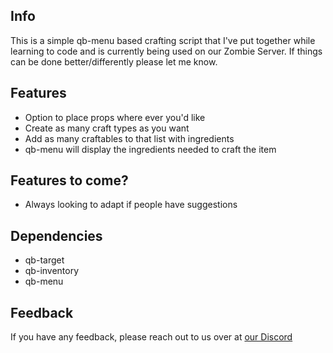 ## Info 

This is a simple qb-menu based crafting script that I've put together while learning to code and is currently being used on our Zombie Server. If things can be done better/differently please let me know.
## Features

- Option to place props where ever you'd like
- Create as many craft types as you want
- Add as many craftables to that list with ingredients
- qb-menu will display the ingredients needed to craft the item

## Features to come?

- Always looking to adapt if people have suggestions



## Dependencies

 - qb-target
 - qb-inventory
 - qb-menu


## Feedback

If you have any feedback, please reach out to us over at [our Discord](https://lynxist.github.io/teasers/index.html)

